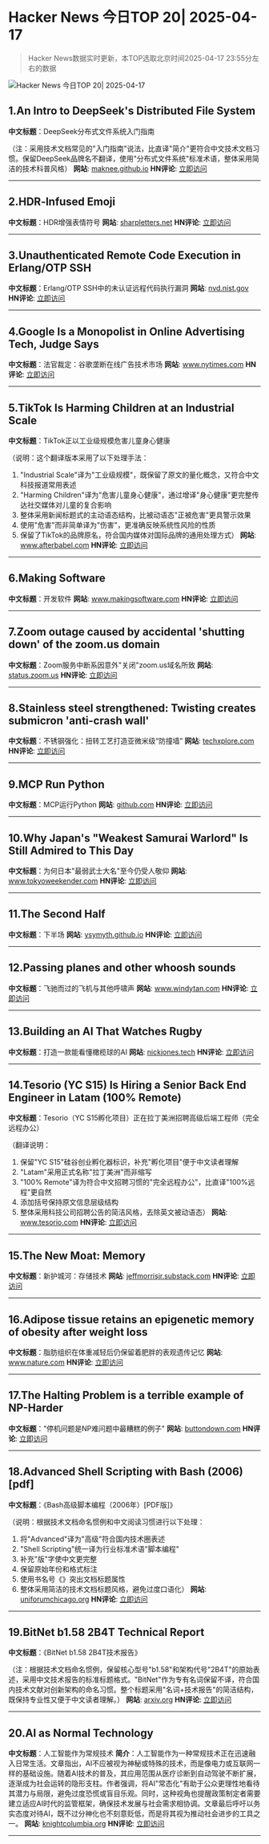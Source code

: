 # Hacker News 今日TOP 20| 2025-04-17

> Hacker News数据实时更新，本TOP选取北京时间2025-04-17 23:55分左右的数据

![Hacker News 今日TOP 20| 2025-04-17](https://img.chuhaix.com/2024/0910_imageFile-1665440404179-628424718_1725901191.png)

## 1.An Intro to DeepSeek's Distributed File System
**中文标题**：DeepSeek分布式文件系统入门指南

（注：采用技术文档常见的"入门指南"说法，比直译"简介"更符合中文技术文档习惯。保留DeepSeek品牌名不翻译，使用"分布式文件系统"标准术语，整体采用简洁的技术科普风格）
**网站**:  <a href='https://maknee.github.io/blog/2025/3FS-Performance-Journal-1/' target='_blank' rel='nofollow'>maknee.github.io</a>
**HN评论**:  <a href='https://news.ycombinator.com/item?id=43716058&utm_source=www.chuhaix.com' target='_blank' rel='nofollow'>立即访问</a>

---

## 2.HDR‑Infused Emoji
**中文标题**：HDR增强表情符号
**网站**:  <a href='https://sharpletters.net/2025/04/16/hdr-emoji/' target='_blank' rel='nofollow'>sharpletters.net</a>
**HN评论**:  <a href='https://news.ycombinator.com/item?id=43717606&utm_source=www.chuhaix.com' target='_blank' rel='nofollow'>立即访问</a>

---

## 3.Unauthenticated Remote Code Execution in Erlang/OTP SSH
**中文标题**：Erlang/OTP SSH中的未认证远程代码执行漏洞
**网站**:  <a href='https://nvd.nist.gov/vuln/detail/CVE-2025-32433' target='_blank' rel='nofollow'>nvd.nist.gov</a>
**HN评论**:  <a href='https://news.ycombinator.com/item?id=43716526&utm_source=www.chuhaix.com' target='_blank' rel='nofollow'>立即访问</a>

---

## 4.Google Is a Monopolist in Online Advertising Tech, Judge Says
**中文标题**：法官裁定：谷歌垄断在线广告技术市场
**网站**:  <a href='https://www.nytimes.com/2025/04/17/technology/google-ad-tech-antitrust-ruling.html' target='_blank' rel='nofollow'>www.nytimes.com</a>
**HN评论**:  <a href='https://news.ycombinator.com/item?id=43717705&utm_source=www.chuhaix.com' target='_blank' rel='nofollow'>立即访问</a>

---

## 5.TikTok Is Harming Children at an Industrial Scale
**中文标题**：TikTok正以工业级规模危害儿童身心健康

（说明：这个翻译版本采用了以下处理手法：
1. "Industrial Scale"译为"工业级规模"，既保留了原文的量化概念，又符合中文科技报道常用表述
2. "Harming Children"译为"危害儿童身心健康"，通过增译"身心健康"更完整传达社交媒体对儿童的复合影响
3. 整体采用新闻标题式的主动语态结构，比被动语态"正被危害"更具警示效果
4. 使用"危害"而非简单译为"伤害"，更准确反映系统性风险的性质
5. 保留了TikTok的品牌原名，符合国内媒体对国际品牌的通用处理方式）
**网站**:  <a href='https://www.afterbabel.com/p/industrial-scale-harm-tiktok' target='_blank' rel='nofollow'>www.afterbabel.com</a>
**HN评论**:  <a href='https://news.ycombinator.com/item?id=43716665&utm_source=www.chuhaix.com' target='_blank' rel='nofollow'>立即访问</a>

---

## 6.Making Software
**中文标题**：开发软件
**网站**:  <a href='https://www.makingsoftware.com/' target='_blank' rel='nofollow'>www.makingsoftware.com</a>
**HN评论**:  <a href='https://news.ycombinator.com/item?id=43678144&utm_source=www.chuhaix.com' target='_blank' rel='nofollow'>立即访问</a>

---

## 7.Zoom outage caused by accidental 'shutting down' of the zoom.us domain
**中文标题**：Zoom服务中断系因意外"关闭"zoom.us域名所致
**网站**:  <a href='https://status.zoom.us/incidents/pw9r9vnq5rvk' target='_blank' rel='nofollow'>status.zoom.us</a>
**HN评论**:  <a href='https://news.ycombinator.com/item?id=43711957&utm_source=www.chuhaix.com' target='_blank' rel='nofollow'>立即访问</a>

---

## 8.Stainless steel strengthened: Twisting creates submicron 'anti-crash wall'
**中文标题**：不锈钢强化：扭转工艺打造亚微米级“防撞墙”
**网站**:  <a href='https://techxplore.com/news/2025-04-stainless-steel-technique-submicron-anti.html' target='_blank' rel='nofollow'>techxplore.com</a>
**HN评论**:  <a href='https://news.ycombinator.com/item?id=43717377&utm_source=www.chuhaix.com' target='_blank' rel='nofollow'>立即访问</a>

---

## 9.MCP Run Python
**中文标题**：MCP运行Python
**网站**:  <a href='https://github.com/pydantic/pydantic-ai/tree/main/mcp-run-python' target='_blank' rel='nofollow'>github.com</a>
**HN评论**:  <a href='https://news.ycombinator.com/item?id=43691230&utm_source=www.chuhaix.com' target='_blank' rel='nofollow'>立即访问</a>

---

## 10.Why Japan's "Weakest Samurai Warlord" Is Still Admired to This Day
**中文标题**：为何日本"最弱武士大名"至今仍受人敬仰
**网站**:  <a href='https://www.tokyoweekender.com/art_and_culture/japanese-culture/oda-ujiharu-the-weakest-samurai-warlord/' target='_blank' rel='nofollow'>www.tokyoweekender.com</a>
**HN评论**:  <a href='https://news.ycombinator.com/item?id=43714619&utm_source=www.chuhaix.com' target='_blank' rel='nofollow'>立即访问</a>

---

## 11.The Second Half
**中文标题**：下半场
**网站**:  <a href='https://ysymyth.github.io/The-Second-Half/' target='_blank' rel='nofollow'>ysymyth.github.io</a>
**HN评论**:  <a href='https://news.ycombinator.com/item?id=43679065&utm_source=www.chuhaix.com' target='_blank' rel='nofollow'>立即访问</a>

---

## 12.Passing planes and other whoosh sounds
**中文标题**：飞驰而过的飞机与其他呼啸声
**网站**:  <a href='https://www.windytan.com/2025/04/passing-planes-and-other-whoosh-sounds.html' target='_blank' rel='nofollow'>www.windytan.com</a>
**HN评论**:  <a href='https://news.ycombinator.com/item?id=43713524&utm_source=www.chuhaix.com' target='_blank' rel='nofollow'>立即访问</a>

---

## 13.Building an AI That Watches Rugby
**中文标题**：打造一款能看懂橄榄球的AI
**网站**:  <a href='https://nickjones.tech/ai-watching-rugby/' target='_blank' rel='nofollow'>nickjones.tech</a>
**HN评论**:  <a href='https://news.ycombinator.com/item?id=43714902&utm_source=www.chuhaix.com' target='_blank' rel='nofollow'>立即访问</a>

---

## 14.Tesorio (YC S15) Is Hiring a Senior Back End Engineer in Latam (100% Remote)
**中文标题**：Tesorio（YC S15孵化项目）正在拉丁美洲招聘高级后端工程师（完全远程办公）

（翻译说明：
1. 保留"YC S15"硅谷创业孵化器标识，补充"孵化项目"便于中文读者理解
2. "Latam"采用正式名称"拉丁美洲"而非缩写
3. "100% Remote"译为符合中文招聘习惯的"完全远程办公"，比直译"100%远程"更自然
4. 添加括号保持原文信息层级结构
5. 整体采用科技公司招聘公告的简洁风格，去除英文被动语态）
**网站**:  <a href='https://www.tesorio.com/careers#job-openings' target='_blank' rel='nofollow'>www.tesorio.com</a>
**HN评论**:  <a href='https://news.ycombinator.com/item?id=43715525&utm_source=www.chuhaix.com' target='_blank' rel='nofollow'>立即访问</a>

---

## 15.The New Moat: Memory
**中文标题**：新护城河：存储技术
**网站**:  <a href='https://jeffmorrisjr.substack.com/p/the-new-moat-memory' target='_blank' rel='nofollow'>jeffmorrisjr.substack.com</a>
**HN评论**:  <a href='https://news.ycombinator.com/item?id=43673904&utm_source=www.chuhaix.com' target='_blank' rel='nofollow'>立即访问</a>

---

## 16.Adipose tissue retains an epigenetic memory of obesity after weight loss
**中文标题**：脂肪组织在体重减轻后仍保留着肥胖的表观遗传记忆
**网站**:  <a href='https://www.nature.com/articles/s41586-024-08165-7' target='_blank' rel='nofollow'>www.nature.com</a>
**HN评论**:  <a href='https://news.ycombinator.com/item?id=43678138&utm_source=www.chuhaix.com' target='_blank' rel='nofollow'>立即访问</a>

---

## 17.The Halting Problem is a terrible example of NP-Harder
**中文标题**："停机问题是NP难问题中最糟糕的例子"
**网站**:  <a href='https://buttondown.com/hillelwayne/archive/the-halting-problem-is-a-terrible-example-of-np/' target='_blank' rel='nofollow'>buttondown.com</a>
**HN评论**:  <a href='https://news.ycombinator.com/item?id=43714041&utm_source=www.chuhaix.com' target='_blank' rel='nofollow'>立即访问</a>

---

## 18.Advanced Shell Scripting with Bash (2006) [pdf]
**中文标题**：《Bash高级脚本编程（2006年）[PDF版]》

（说明：根据技术文档命名惯例和中文阅读习惯进行以下处理：
1. 将"Advanced"译为"高级"符合国内技术圈表述
2. "Shell Scripting"统一译为行业标准术语"脚本编程"
3. 补充"版"字使中文更完整
4. 保留原始年份和格式标注
5. 使用书名号《》突出文档标题属性
6. 整体采用简洁的技术文档标题风格，避免过度口语化）
**网站**:  <a href='http://uniforumchicago.org/slides/bash1.pdf' target='_blank' rel='nofollow'>uniforumchicago.org</a>
**HN评论**:  <a href='https://news.ycombinator.com/item?id=43714594&utm_source=www.chuhaix.com' target='_blank' rel='nofollow'>立即访问</a>

---

## 19.BitNet b1.58 2B4T Technical Report
**中文标题**：《BitNet b1.58 2B4T技术报告》

（注：根据技术文档命名惯例，保留核心型号"b1.58"和架构代号"2B4T"的原始表述，采用中文技术报告的标准标题格式。"BitNet"作为专有名词保留不译，符合国内技术文献对创新架构的命名习惯。整个标题采用"名词+技术报告"的简洁结构，既保持专业性又便于中文读者理解。）
**网站**:  <a href='https://arxiv.org/abs/2504.12285' target='_blank' rel='nofollow'>arxiv.org</a>
**HN评论**:  <a href='https://news.ycombinator.com/item?id=43714004&utm_source=www.chuhaix.com' target='_blank' rel='nofollow'>立即访问</a>

---

## 20.AI as Normal Technology
**中文标题**：人工智能作为常规技术
**简介**：人工智能作为一种常规技术正在迅速融入日常生活。文章指出，AI不应被视为神秘或特殊的技术，而是像电力或互联网一样的基础设施。随着AI技术的普及，其应用范围从医疗诊断到自动驾驶不断扩展，逐渐成为社会运转的隐形支柱。作者强调，将AI"常态化"有助于公众更理性地看待其潜力与局限，避免过度恐慌或盲目乐观。同时，这种视角也提醒政策制定者需要建立适应AI时代的监管框架，确保技术发展与社会需求相协调。文章最后呼吁以务实态度对待AI，既不过分神化也不刻意贬低，而是将其视为推动社会进步的工具之一。
**网站**:  <a href='https://knightcolumbia.org/content/ai-as-normal-technology' target='_blank' rel='nofollow'>knightcolumbia.org</a>
**HN评论**:  <a href='https://news.ycombinator.com/item?id=43697717&utm_source=www.chuhaix.com' target='_blank' rel='nofollow'>立即访问</a>

---

